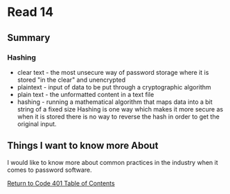 # Read 14
## Summary

### Hashing

- clear text - the most unsecure way of password storage where it is stored "in the clear" and unencrypted
- plaintext - input of data to be put through a cryptographic algorithm
- plain text - the unformatted content in a text file
- hashing - running a mathematical algorithm that maps data into a bit string of a fixed size
Hashing is one way which makes it more secure as when it is stored there is no way to reverse the hash in order to get the original input. 

## Things I want to know more About

I would like to know more about common practices in the industry when it comes to password software.

[Return to Code 401 Table of Contents](https://rogermreyes.github.io/Reading-Notes/Code-401-Reading-Notes)